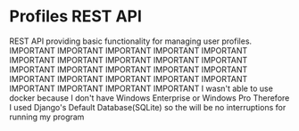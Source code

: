 # Profiles REST API
REST API providing basic functionality for managing user profiles.
IMPORTANT IMPORTANT IMPORTANT IMPORTANT IMPORTANT IMPORTANT IMPORTANT IMPORTANT
IMPORTANT IMPORTANT IMPORTANT IMPORTANT IMPORTANT IMPORTANT IMPORTANT IMPORTANT
IMPORTANT IMPORTANT IMPORTANT IMPORTANT IMPORTANT IMPORTANT IMPORTANT IMPORTANT
I wasn't able to use docker because I don't have Windows Enterprise or Windows Pro
Therefore I used Django's Default Database(SQLite) so the will be no interruptions for running my program

